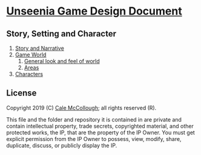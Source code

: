 # [Unseenia Game Design Document](../readme.md)

## Story, Setting and Character

1. [Story and Narrative](./story_and_narrative/readme.md)
2. [Game World](./game_world.md)
	1. [General look and feel of world](./readme.md)
	2. [Areas](./readme.md)
3. [Characters](./readme.md)

## License

Copyright 2019 (C) [Cale McCollough](https://calemccollough.github.io); all rights reserved (R).

This file and the folder and repository it is contained in are private and contain intellectual property, trade secrets, copyrighted material, and other protected works, the IP, that are the property of the IP Owner. You must get explicit permission from the IP Owner to possess, view, modify, share, duplicate, discuss, or publicly display the IP.
